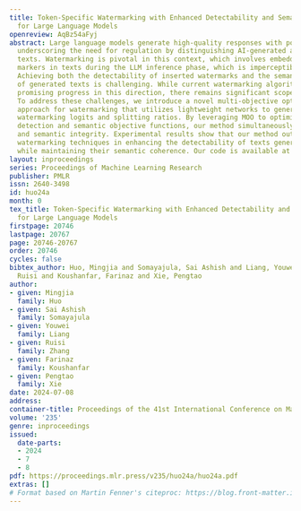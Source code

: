```yaml
---
title: Token-Specific Watermarking with Enhanced Detectability and Semantic Coherence
  for Large Language Models
openreview: AqBz54aFyj
abstract: Large language models generate high-quality responses with potential misinformation,
  underscoring the need for regulation by distinguishing AI-generated and human-written
  texts. Watermarking is pivotal in this context, which involves embedding hidden
  markers in texts during the LLM inference phase, which is imperceptible to humans.
  Achieving both the detectability of inserted watermarks and the semantic quality
  of generated texts is challenging. While current watermarking algorithms have made
  promising progress in this direction, there remains significant scope for improvement.
  To address these challenges, we introduce a novel multi-objective optimization (MOO)
  approach for watermarking that utilizes lightweight networks to generate token-specific
  watermarking logits and splitting ratios. By leveraging MOO to optimize for both
  detection and semantic objective functions, our method simultaneously achieves detectability
  and semantic integrity. Experimental results show that our method outperforms current
  watermarking techniques in enhancing the detectability of texts generated by LLMs
  while maintaining their semantic coherence. Our code is available at https://github.com/mignonjia/TS_watermark.
layout: inproceedings
series: Proceedings of Machine Learning Research
publisher: PMLR
issn: 2640-3498
id: huo24a
month: 0
tex_title: Token-Specific Watermarking with Enhanced Detectability and Semantic Coherence
  for Large Language Models
firstpage: 20746
lastpage: 20767
page: 20746-20767
order: 20746
cycles: false
bibtex_author: Huo, Mingjia and Somayajula, Sai Ashish and Liang, Youwei and Zhang,
  Ruisi and Koushanfar, Farinaz and Xie, Pengtao
author:
- given: Mingjia
  family: Huo
- given: Sai Ashish
  family: Somayajula
- given: Youwei
  family: Liang
- given: Ruisi
  family: Zhang
- given: Farinaz
  family: Koushanfar
- given: Pengtao
  family: Xie
date: 2024-07-08
address:
container-title: Proceedings of the 41st International Conference on Machine Learning
volume: '235'
genre: inproceedings
issued:
  date-parts:
  - 2024
  - 7
  - 8
pdf: https://proceedings.mlr.press/v235/huo24a/huo24a.pdf
extras: []
# Format based on Martin Fenner's citeproc: https://blog.front-matter.io/posts/citeproc-yaml-for-bibliographies/
---
```

